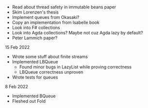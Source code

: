 
- Read about thread safety in immutable beans paper
- Skim Lorenzen's thesis
- Implement queues from Okasaki?
- Copy an implementation from Isabelle book
- Look into F# collections
- Look into Agda collections? Maybe not cuz Agda lazy by default?
- Peter Lammich paper?

15 Feb 2022
- Wrote some stuff about finite streams
- Implemented LBQueue
  - Found minor bugs in LazyList while proving correctness
  - LBQueue correctness unproven
- Wrote tests for queues

8 Feb 2022
- Implemented BQueue
- Fleshed out Fold